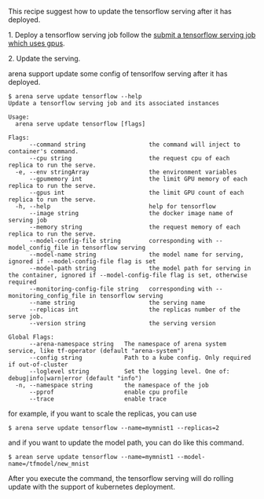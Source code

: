 This recipe suggest how to update the tensorflow serving after it has deployed.

1\. Deploy a tensorflow serving job follow the [submit a tensorflow serving job which uses gpus](gpu.md).

2\. Update the serving.

arena support update some config of tensorlfow serving after it has deployed.

```shell
$ arena serve update tensorflow --help
Update a tensorflow serving job and its associated instances

Usage:
  arena serve update tensorflow [flags]

Flags:
      --command string                  the command will inject to container's command.
      --cpu string                      the request cpu of each replica to run the serve.
  -e, --env stringArray                 the environment variables
      --gpumemory int                   the limit GPU memory of each replica to run the serve.
      --gpus int                        the limit GPU count of each replica to run the serve.
  -h, --help                            help for tensorflow
      --image string                    the docker image name of serving job
      --memory string                   the request memory of each replica to run the serve.
      --model-config-file string        corresponding with --model_config_file in tensorflow serving
      --model-name string               the model name for serving, ignored if --model-config-file flag is set
      --model-path string               the model path for serving in the container, ignored if --model-config-file flag is set, otherwise required
      --monitoring-config-file string   corresponding with --monitoring_config_file in tensorflow serving
      --name string                     the serving name
      --replicas int                    the replicas number of the serve job.
      --version string                  the serving version

Global Flags:
      --arena-namespace string   The namespace of arena system service, like tf-operator (default "arena-system")
      --config string            Path to a kube config. Only required if out-of-cluster
      --loglevel string          Set the logging level. One of: debug|info|warn|error (default "info")
  -n, --namespace string         the namespace of the job
      --pprof                    enable cpu profile
      --trace                    enable trace
```

for example, if you want to scale the replicas, you can use

```shell
$ arena serve update tensorflow --name=mymnist1 --replicas=2 
```

and if you want to update the model path, you can do like this command.

```shell
$ arean serve update tensorflow --name=mymnist1 --model-name=/tfmodel/new_mnist
```

After you execute the command, the tensorflow serving will do rolling update with the support of kubernetes deployment.

